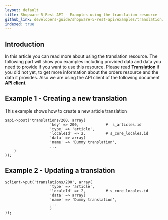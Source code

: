 ```yaml
---
layout: default
title: Shopware 5 Rest API - Examples using the translation resource
github_link: developers-guide/shopware-5-rest-api/examples/translation/index.md
indexed: true
---
```


## Introduction

In this article you can read more about using the translation resource.
The following part will show you examples including provided data and data you need to provide if you want to use this resource.
Please read **[Translation](../api-resource-translation)** if you did not yet, to get more information about the orders resource and the data it provides.
Also we are using the API client of the following document **[API client](../)**.

## Example 1 - Creating a new translation

This example shows how to create a new article translation

```
$api->post('translations/200, array(
    				'key' => 200,            #  s_articles.id
   					'type' => 'article',
    				'localeId' => 2,         # s_core_locales.id
    				'data' => array(
        			'name' => 'Dummy translation',
        			...
    )
));

```

## Example 2 - Updating a translation

```
$client->put('translations/200', array( 
     			    'type' => 'article',
        			'localeId' => 2,         # s_core_locales.id
        			'data' => array(
            		'name' => 'Dummy translation',
            		...
        			)
));

```